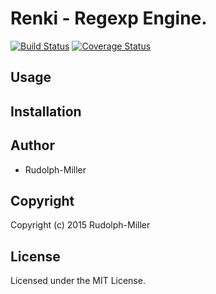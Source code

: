 # Renki - Regexp Engine.
[![Build Status](https://travis-ci.org/Rudolph-Miller/renki.svg?branch=master)](https://travis-ci.org/Rudolph-Miller/renki)
[![Coverage Status](https://coveralls.io/repos/Rudolph-Miller/renki/badge.svg?branch=master)](https://coveralls.io/r/Rudolph-Miller/renki?branch=master)

## Usage

## Installation

## Author

* Rudolph-Miller

## Copyright

Copyright (c) 2015 Rudolph-Miller

## License

Licensed under the MIT License.
